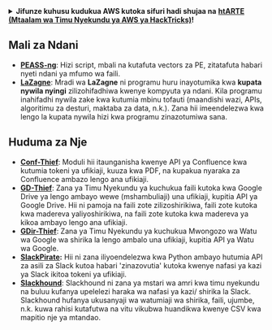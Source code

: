 <details>

<summary><strong>Jifunze kuhusu kudukua AWS kutoka sifuri hadi shujaa na</strong> <a href="https://training.hacktricks.xyz/courses/arte"><strong>htARTE (Mtaalam wa Timu Nyekundu ya AWS ya HackTricks)</strong></a><strong>!</strong></summary>

Njia nyingine za kusaidia HackTricks:

* Ikiwa unataka kuona **kampuni yako ikitangazwa kwenye HackTricks** au **kupakua HackTricks kwa PDF** Angalia [**MIPANGO YA KUJIUNGA**](https://github.com/sponsors/carlospolop)!
* Pata [**bidhaa rasmi za PEASS & HackTricks**](https://peass.creator-spring.com)
* Gundua [**Familia ya PEASS**](https://opensea.io/collection/the-peass-family), mkusanyiko wetu wa kipekee wa [**NFTs**](https://opensea.io/collection/the-peass-family)
* **Jiunge na** 💬 [**kikundi cha Discord**](https://discord.gg/hRep4RUj7f) au [**kikundi cha telegram**](https://t.me/peass) au **tufuate** kwenye **Twitter** 🐦 [**@hacktricks_live**](https://twitter.com/hacktricks_live)**.**
* **Shiriki mbinu zako za kudukua kwa kuwasilisha PRs kwa** [**HackTricks**](https://github.com/carlospolop/hacktricks) na [**HackTricks Cloud**](https://github.com/carlospolop/hacktricks-cloud) repos za github.

</details>


## **Mali za Ndani**

* [**PEASS-ng**](https://github.com/carlospolop/PEASS-ng): Hizi script, mbali na kutafuta vectors za PE, zitatafuta habari nyeti ndani ya mfumo wa faili.
* [**LaZagne**](https://github.com/AlessandroZ/LaZagne): Mradi wa **LaZagne** ni programu huru inayotumika kwa **kupata nywila nyingi** zilizohifadhiwa kwenye kompyuta ya ndani. Kila programu inahifadhi nywila zake kwa kutumia mbinu tofauti (maandishi wazi, APIs, algoritimu za desturi, maktaba za data, n.k.). Zana hii imeendelezwa kwa lengo la kupata nywila hizi kwa programu zinazotumiwa sana.

## **Huduma za Nje**

* [**Conf-Thief**](https://github.com/antman1p/Conf-Thief): Moduli hii itaunganisha kwenye API ya Confluence kwa kutumia tokeni ya ufikiaji, kuuza kwa PDF, na kupakua nyaraka za Confluence ambazo lengo ana ufikiaji.
* [**GD-Thief**](https://github.com/antman1p/GD-Thief): Zana ya Timu Nyekundu ya kuchukua faili kutoka kwa Google Drive ya lengo ambayo wewe (mshambuliaji) una ufikiaji, kupitia API ya Google Drive. Hii ni pamoja na faili zote zilizoshirikiwa, faili zote kutoka kwa madereva yaliyoshirikiwa, na faili zote kutoka kwa madereva ya kikoa ambayo lengo ana ufikiaji.
* [**GDir-Thief**](https://github.com/antman1p/GDir-Thief): Zana ya Timu Nyekundu ya kuchukua Mwongozo wa Watu wa Google wa shirika la lengo ambalo una ufikiaji, kupitia API ya Watu wa Google.
* [**SlackPirate**](https://github.com/emtunc/SlackPirate)**:** Hii ni zana iliyoendelezwa kwa Python ambayo hutumia API za asili za Slack kutoa habari 'zinazovutia' kutoka kwenye nafasi ya kazi ya Slack ikitoa tokeni ya ufikiaji.
*   [**Slackhound**](https://github.com/BojackThePillager/Slackhound): Slackhound ni zana ya mstari wa amri kwa timu nyekundu na buluu kufanya upelelezi haraka wa nafasi ya kazi/ shirika la Slack. Slackhound hufanya ukusanyaji wa watumiaji wa shirika, faili, ujumbe, n.k. kuwa rahisi kutafutwa na vitu vikubwa huandikwa kwenye CSV kwa mapitio nje ya mtandao.

</details>
